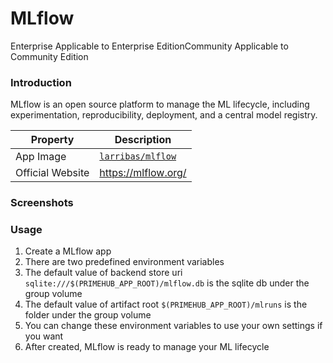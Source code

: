 # MLflow

Enterprise Applicable to Enterprise EditionCommunity Applicable to Community Edition

### Introduction

MLflow is an open source platform to manage the ML lifecycle, including experimentation, reproducibility, deployment, and a central model registry.

| Property         | Description                                                   |
| ---------------- | ------------------------------------------------------------- |
| App Image        | [`larribas/mlflow`](https://hub.docker.com/r/larribas/mlflow) |
| Official Website | https://mlflow.org/                                           |

### Screenshots

### Usage

1. Create a MLflow app
2. There are two predefined environment variables
3. The default value of backend store uri `sqlite:///$(PRIMEHUB_APP_ROOT)/mlflow.db` is the sqlite db under the group volume
4. The default value of artifact root `$(PRIMEHUB_APP_ROOT)/mlruns` is the folder under the group volume
5. You can change these environment variables to use your own settings if you want
6. After created, MLflow is ready to manage your ML lifecycle
